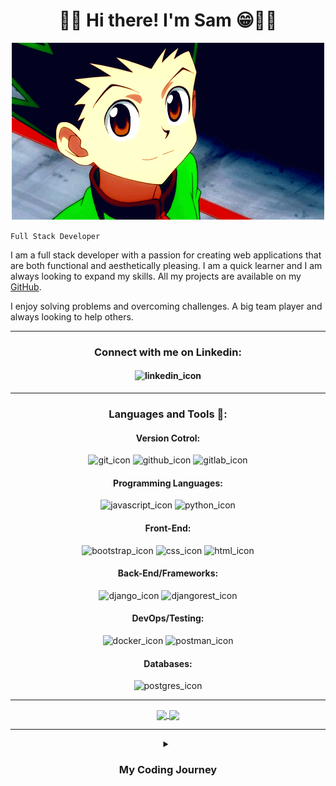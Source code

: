 <h1 align="center">👋🏾 Hi there! I'm Sam 😁🤘🏾</h1>

<p align="center" >
  <img src="gon.gif" />
</p>

`Full Stack Developer`

I am a full stack developer with a passion for creating web applications that are both functional and aesthetically pleasing. I am a quick learner and I am always looking to expand my skills. All my projects are available on my [GitHub](https://github.com/sxmmy0?tab=repositories). 

I enjoy solving problems and overcoming challenges. A big team player and always looking to help others.

---

<h3 align="center"> Connect with me on Linkedin: </h3>
<h4 align="center">
  <p>
    <img href=" https://www.linkedin.com/in/samuel-0bembe-/" src="https://cdn.jsdelivr.net/gh/devicons/devicon@latest/icons/linkedin/linkedin-original-wordmark.svg" alt="linkedin_icon" width="100" height="100"/> 
  </p>
</h4>

---
<h3 align="center"> Languages and Tools 🧰: </h3>

<h4 align="center" > Version Cotrol: </h4>
<p align="center">
  <img src="https://cdn.jsdelivr.net/gh/devicons/devicon@latest/icons/git/git-original.svg" alt="git_icon" width="50" height="50"/>
  <img src="https://cdn.jsdelivr.net/gh/devicons/devicon@latest/icons/github/github-original.svg" alt="github_icon" width="50" height="50"/>
  <img src="https://cdn.jsdelivr.net/gh/devicons/devicon@latest/icons/gitlab/gitlab-plain.svg" alt="gitlab_icon" width="50" height="50"/>             
</p>

<h4 align="center"> Programming Languages: </h4>
<p align="center">
  <img src="https://cdn.jsdelivr.net/gh/devicons/devicon@latest/icons/javascript/javascript-plain.svg" alt="javascript_icon" width="50" height="50"/>
  <img src="https://cdn.jsdelivr.net/gh/devicons/devicon@latest/icons/python/python-original.svg" alt="python_icon" width="50" height="50" />
          
</p>

<h4 align="center"> Front-End: </h4>
<p align="center">
  <img src="https://cdn.jsdelivr.net/gh/devicons/devicon@latest/icons/bootstrap/bootstrap-original.svg" alt="bootstrap_icon" width="50" height="50"/>
  <img src="https://cdn.jsdelivr.net/gh/devicons/devicon@latest/icons/css3/css3-plain.svg" alt="css_icon" width="50" height="50"/>
  <img src="https://cdn.jsdelivr.net/gh/devicons/devicon@latest/icons/html5/html5-plain.svg" alt="html_icon" width="50" height="50"/>
          
</p>

<h4 align="center"> Back-End/Frameworks: </h4>
<p align="center">
  <img src="https://cdn.jsdelivr.net/gh/devicons/devicon@latest/icons/django/django-plain-wordmark.svg" alt="django_icon" width="100" height="100"/>
  <img src="https://cdn.jsdelivr.net/gh/devicons/devicon@latest/icons/djangorest/djangorest-original-wordmark.svg" alt="djangorest_icon" width="100" height="100"/>       
</p>

<h4 align="center"> DevOps/Testing: </h4>
<p align="center">
  <img src="https://cdn.jsdelivr.net/gh/devicons/devicon@latest/icons/docker/docker-plain.svg" alt="docker_icon" width="50" height="50"/>
  <img src="https://cdn.jsdelivr.net/gh/devicons/devicon@latest/icons/postman/postman-plain.svg" alt="postman_icon" width="50" height="50" />
</p>

<h4 align="center"> Databases: </h4>
<p align="center">
  <img src="https://cdn.jsdelivr.net/gh/devicons/devicon@latest/icons/postgresql/postgresql-plain.svg" alt="postgres_icon" width="50" height="50"/>
</p>

--- 

<p align="center">
  <a href="https://github.com/anuraghazra/github-readme-stats">
    <img height=200 align="center" src="https://github-readme-stats.vercel.app/api?username=sxmmy0" />
  </a>
  <a href="https://github.com/anuraghazra/convoychat">
    <img height=200 align="center" src="https://github-readme-stats.vercel.app/api/top-langs?username=sxmmy0&layout=compact&langs_count=8&card_width=320" />
  </a>
</p>

---

<details align="center">
  <summary><h3>My Coding Journey</h3></summary>
  
  2016:
  

  2019:
  

  2020/21:


  2021/22:


  2023:

  
</details>
